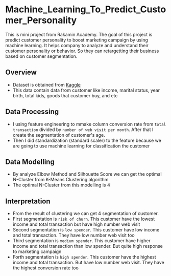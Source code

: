 # Machine_Learning_To_Predict_Customer_Personality
This is mini project from Rakamin Academy. The goal of this project is predict customer personality to boost marketing campaign by using machine learning. It helps company to analyze and understand their customer personality or behavior. So they can retargetting their business based on customer segmentation.

## Overview
 - Dataset is obtained from [Kaggle](https://www.kaggle.com/datasets/imakash3011/customer-personality-analysis) 
 - This data contain data from customer like income, marital status, year birth, total kids, goods that customer buy, and etc
 
## Data Processing
 - I using feature engineering to mmake column conversion rate from `total transaction` divided by `number of web visit per month`. After that I create the segmentation    of customer's age.
 - Then I did standardization (standard scaler) to the feature because we are going to use machine learning for classification the customer
 
 ## Data Modelling
 - By analyze Elbow Method and Silhouette Score we can get the optimal N-Cluster from K-Means Clustering algorithm
 - The optimal N-Cluster from this modelling is 4
 
 ## Interpretation
 - From the result of clustering we can get 4 segmentation of customer.
 - First segmentation is `risk of churn`. This customer have the lowest income and total transaction but have high number web visit
 - Second segmentation is `low spender`. This customer have low income and total transaction. They have low number web visit too
 - Third segmentation is `medium spender`. This customer have higher income and total transaction than low spender. But quite high response to marketing campaign
 - Forth segmentation is `high spender`. This customer have the highest income and total transaction. But have low number web visit. They have the highest conversion        rate too 
